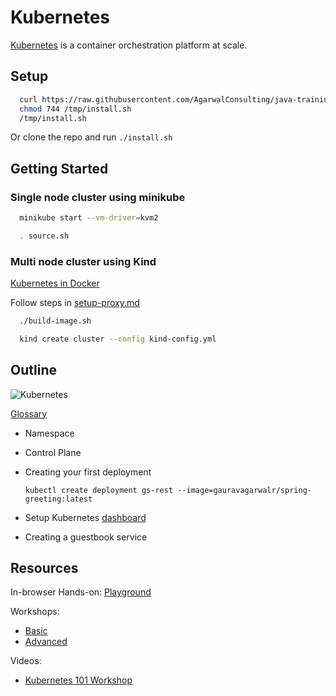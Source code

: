 # Kubernetes

[Kubernetes](https://kubernetes.io/) is a container orchestration platform at scale.

## Setup

```bash
  curl https://raw.githubusercontent.com/AgarwalConsulting/java-training/master/code-samples/11-kubernetes/install.sh -o /tmp/install.sh
  chmod 744 /tmp/install.sh
  /tmp/install.sh
```

Or clone the repo and run `./install.sh`

## Getting Started

### Single node cluster using minikube

```bash
  minikube start --vm-driver=kvm2

  . source.sh
```

### Multi node cluster using Kind

[Kubernetes in Docker](https://github.com/kubernetes-sigs/kind/)

Follow steps in [setup-proxy.md](https://github.com/AgarwalConsulting/java-training/blob/master/code-samples/11-kubernetes/setup-proxy.md)

```bash
  ./build-image.sh

  kind create cluster --config kind-config.yml
```

## Outline

![Kubernetes](https://upload.wikimedia.org/wikipedia/commons/b/be/Kubernetes.png)

[Glossary](https://kubernetes.io/docs/reference/glossary)

* Namespace
* Control Plane
* Creating your first deployment

  `kubectl create deployment gs-rest --image=gauravagarwalr/spring-greeting:latest`

* Setup Kubernetes [dashboard](https://github.com/kubernetes/dashboard)
* Creating a guestbook service

## Resources

In-browser Hands-on: [Playground](https://www.katacoda.com/courses/kubernetes)

Workshops:

* [Basic](https://github.com/gsaslis/kubernetes-basics-workshop)
* [Advanced](https://github.com/GoogleCloudPlatform/kubernetes-workshops)

Videos:

* [Kubernetes 101 Workshop](https://www.youtube.com/watch?v=H-FKBoWTVws)
